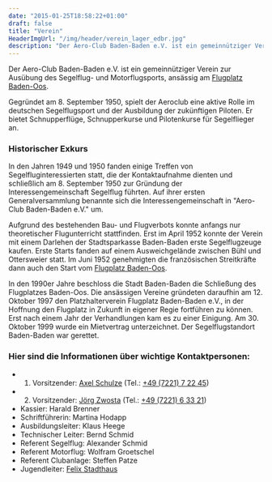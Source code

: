 ```yaml
---
date: "2015-01-25T18:58:22+01:00"
draft: false
title: "Verein"
HeaderImgUrl: "/img/header/verein_lager_edbr.jpg"
description: "Der Aero-Club Baden-Baden e.V. ist ein gemeinnütziger Verein zur Ausübung des Segelflug- und Motorflugsports. Hier finden sie mehr Informationen zu uns."
---
```


Der Aero-Club Baden-Baden e.V. ist ein gemeinnütziger Verein zur Ausübung des Segelflug- und Motorflugsports, ansässig am [Flugplatz Baden-Oos](http://www.flugplatz-baden-oos.de).

Gegründet am 8. September 1950, spielt der Aeroclub eine aktive Rolle im deutschen Segelflugsport und der Ausbildung der zukünftigen Piloten. Er bietet Schnupperflüge, Schnupperkurse und Pilotenkurse für Segelflieger an.

### Historischer Exkurs
In den Jahren 1949 und 1950 fanden einige Treffen von Segelfluginteressierten statt, die der Kontaktaufnahme dienten und schließlich am 8. September 1950 zur Gründung der Interessengemeinschaft Segelflug führten. Auf ihrer ersten Generalversammlung benannte sich die Interessengemeinschaft in "Aero-Club Baden-Baden e.V." um.

Aufgrund des bestehenden Bau- und Flugverbots konnte anfangs nur theoretischer Flugunterricht stattfinden. Erst im April 1952 konnte der Verein mit einem Darlehen der Stadtsparkasse Baden-Baden erste Segelflugzeuge kaufen. Erste Starts fanden auf einem Ausweichgelände zwischen Bühl und Ottersweier statt. Im Juni 1952 genehmigten die französischen Streitkräfte dann auch den Start vom [Flugplatz Baden-Oos](http://www.flugplatz-baden-oos.de).

In den 1990er Jahre beschloss die Stadt Baden-Baden die Schließung des Flugplatzes Baden-Oos. Die ansässigen Vereine gründeten daraufhin am 12. Oktober 1997 den Platzhalterverein Flugplatz Baden-Baden e.V., in der Hoffnung den Flugplatz in Zukunft in eigener Regie fortführen zu können. Erst nach einem Jahr der Verhandlungen kam es zu einer Einigung. Am 30. Oktober 1999 wurde ein Mietvertrag unterzeichnet. Der Segelflugstandort Baden-Baden war gerettet.

### Hier sind die Informationen über wichtige Kontaktpersonen:
* 1. Vorsitzender: [Axel Schulze](mailto:vs1@aero-club.eu) (Tel.: [+49 (7221) 7 22 45](tel:+49722172245))
* 2. Vorsitzender: [Jörg Zwosta](mailto:vs2@aero-club.eu) (Tel.: [+49 (7221) 6 33 21](tel:+49722163321))
* Kassier: Harald Brenner
* Schriftführerin: Martina Hodapp
* Ausbildungsleiter: Klaus Heege
* Technischer Leiter: Bernd Schmid  
* Referent Segelflug: Alexander Schmid
* Referent Motorflug: Wolfram Groetschel
* Referent Clubanlage: Steffen Patze
* Jugendleiter: [Felix Stadthaus](jugend@aero-club.eu)
